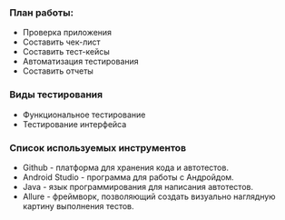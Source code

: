 ### План работы:

* Проверка приложения
* Составить чек-лист
* Составить тест-кейсы
* Автоматизация тестирования
* Составить отчеты

### Виды тестирования

* Функциональное тестирование
* Тестирование интерфейса

### Список используемых инструментов

* Github - платформа для хранения кода и автотестов.
* Android Studio - программа для работы с Андройдом.
* Java - язык программирования для написания автотестов.
* Allure - фреймворк, позволяющий создать визуально наглядную картину выполнения тестов.
